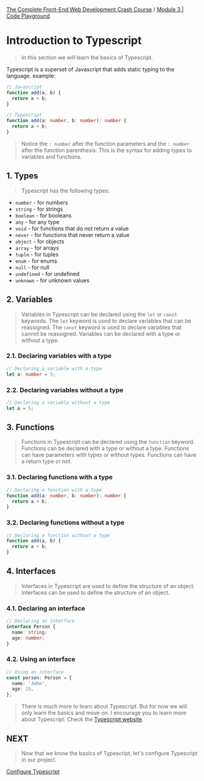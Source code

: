 [The Complete Front-End Web Development Crash Course](../README.md) / [Module 3 | Code Playground](./README.md)

# Introduction to Typescript
> In this section we will learn the basics of Typescript.

Typescript is a superset of Javascript that adds static typing to the language.
example:
```js
// Javascript
function add(a, b) {
  return a + b;
}
```
```ts
// Typescript
function add(a: number, b: number): number {
  return a + b;
}
```
> Notice the `: number` after the function parameters and the `: number` after the function parenthesis.
> This is the syntax for adding types to variables and functions.

## 1. Types
> Typescript has the following types:
- `number` - for numbers
- `string` - for strings
- `boolean` - for booleans
- `any` - for any type
- `void` - for functions that do not return a value
- `never` - for functions that never return a value
- `object` - for objects
- `array` - for arrays
- `tuple` - for tuples
- `enum` - for enums
- `null` - for null
- `undefined` - for undefined
- `unknown` - for unknown values

## 2. Variables
> Variables in Typescript can be declared using the `let` or `const` keywords.
> The `let` keyword is used to declare variables that can be reassigned.
> The `const` keyword is used to declare variables that cannot be reassigned.
> Variables can be declared with a type or without a type.

### 2.1. Declaring variables with a type
```ts
// Declaring a variable with a type
let a: number = 5;
```
### 2.2. Declaring variables without a type
```ts
// Declaring a variable without a type
let a = 5;
```

## 3. Functions
> Functions in Typescript can be declared using the `function` keyword.
> Functions can be declared with a type or without a type.
> Functions can have parameters with types or without types.
> Functions can have a return type or not.

### 3.1. Declaring functions with a type
```ts
// Declaring a function with a type
function add(a: number, b: number): number {
  return a + b;
}
```
### 3.2. Declaring functions without a type
```ts
// Declaring a function without a type
function add(a, b) {
  return a + b;
}
```

## 4. Interfaces
> Interfaces in Typescript are used to define the structure of an object.
> Interfaces can be used to define the structure of an object.

### 4.1. Declaring an interface
```ts
// Declaring an interface
interface Person {
  name: string;
  age: number;
}
```
### 4.2. Using an interface
```ts
// Using an interface
const person: Person = {
  name: 'John',
  age: 25,
};
```

> There is much more to learn about Typescript.
> But for now we will only learn the basics and move on.
> I encourage you to learn more about Typescript.
> Check the [Typescript website](https://www.typescriptlang.org/).

## NEXT
> Now that we know the basics of Typescript, let's configure Typescript in our project.

[Configure Typescript](./configureTypescript.md)
